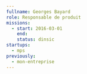 ```yaml
---
fullname: Georges Bayard
role: Responsable de produit
missions:
  - start: 2016-03-01
    end:
    status: dinsic
startups:
  - mps
previously:
  - mon-entreprise
---
```

